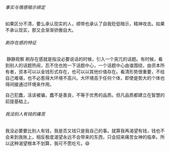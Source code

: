 ###### 事实与情感暗示绑定

​		如果区分不清，要么承认现实的人，顺带也承认了自我贬低暗示，精神攻击。如果不承认现实，那又会渐渐骄傲自大。

###### 刷存在感的特征

​		静静观察
​		刷存在感就是指没必要说话的时候，引入一个突兀的话题。有时候，看到别人的话题热闹，忍不住也抢一下话题中心，一个话题中心由谁围绕，由资本所有者，资本可以以金钱形式存在，也可以以其他价值存在。看清形势很重要，不给自己难堪，也不必惹得大环境不高兴。大环境高于任何个体，即使是势大的个体也得间接通过环境来作用。

​		自己犯蠢，活该被骗，蠢不是善良，不等于优秀的品质。但凡品质都建立在智慧的前提基础上。		

###### 我没别人有钱的痛苦

​		我没必要要比别人有钱，我是否又钱只是我自己的事。就算我再渴望有钱，钱也不会来到我账上，相反极度渴望永远不会带来的东西，只会招来痛苦女神的临幸。所以这种渴望根本不划算，我可不愿吃亏。:smile: